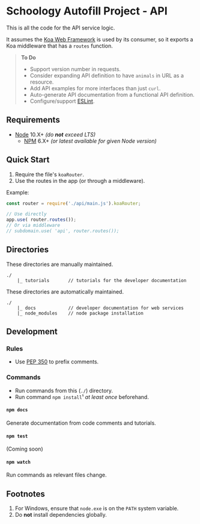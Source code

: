 # Schoology Autofill Project - API

This is all the code for the API service logic.

It assumes the [Koa Web Framework][koa] is used by its consumer, so it exports a Koa middleware that has a `routes` function.

> **To Do**
>
> - Support version number in requests.
> - Consider expanding API definition to have `animals` in URL as a resource.
> - Add API examples for more interfaces than just `curl`.
> - Auto-generate API documentation from a functional API definition.
> - Configure/support [ESLint]([eslint]).

## Requirements

- [Node][nodejs] 10.X+ _(do **not** exceed LTS)_
    - [NPM](https://docs.npmjs.com/getting-started/installing-node#updating-npm) 6.X+ _(or latest available for given Node version)_

## Quick Start

1. Require the file's `koaRouter`.
2. Use the routes in the app (or through a middleware).

Example:
```javascript
const router = require('./api/main.js').koaRouter;

// Use directly
app.use( router.routes());
// Or via middleware
// subdomain.use( 'api', router.routes());
```

## Directories

These directories are manually maintained.

    ./
        |_ tutorials       // tutorials for the developer documentation

These directories are automatically maintained.

    ./
        |_ docs            // developer documentation for web services
        |_ node_modules    // node package installation

## Development

### Rules

- Use [PEP 350](https://www.python.org/dev/peps/pep-0350/) to prefix comments.

### Commands

- Run commands from this (`./`) directory.
- Run command `npm install`¹ _at least once_ beforehand.

#### `npm docs`

Generate documentation from code comments and tutorials.

#### `npm test`

(Coming soon)

#### `npm watch`

Run commands as relevant files change.

## Footnotes

1. For Windows, ensure that `node.exe` is on the `PATH` system variable.
2. Do **not** install dependencies globally.


[eslint]: https://eslint.org/ "ESLint"
[nodejs]: https://nodejs.org/ "Node.js"
[koa]: https://koajs.com/ "Koa"